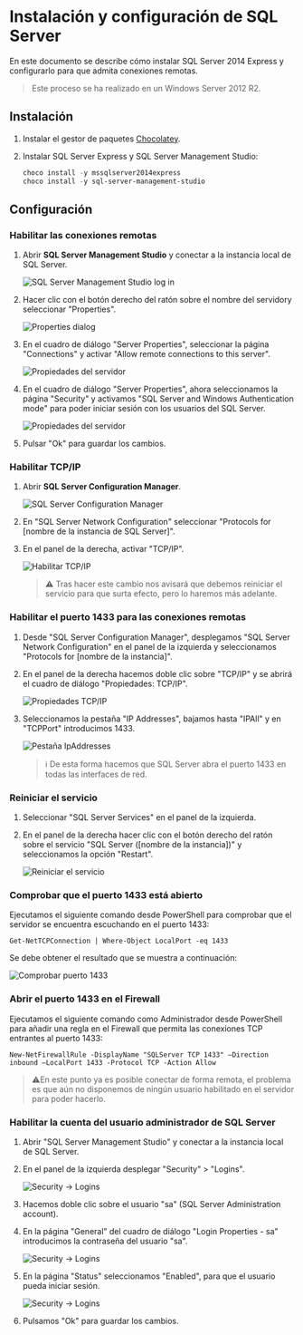 # Instalación y configuración de SQL Server

En este documento se describe cómo instalar SQL Server 2014 Express y configurarlo para que admita conexiones remotas.

> Este proceso se ha realizado en un Windows Server 2012 R2.

## Instalación

1. Instalar el gestor de paquetes [Chocolatey](https://chocolatey.org/docs/installation).

2. Instalar SQL Server Express y SQL Server Management Studio:

   ```powershell
   choco install -y mssqlserver2014express 
   choco install -y sql-server-management-studio
   ```

## Configuración

### Habilitar las conexiones remotas

1. Abrir **SQL Server Management Studio** y conectar a la instancia local de SQL Server.

   ![SQL Server Management Studio log in](images/instalacion-y-configuracion-sqlserver-01.png)

2. Hacer clic con el botón derecho del ratón sobre el nombre del servidory seleccionar "Properties".

   ![Properties dialog](images/instalacion-y-configuracion-sqlserver-02.png)

3. En el cuadro de diálogo "Server Properties", seleccionar la página "Connections" y activar "Allow remote connections to this server".

   ![Propiedades del servidor](images/instalacion-y-configuracion-sqlserver-03.png)

4. En el cuadro de diálogo "Server Properties", ahora seleccionamos la página "Security" y activamos "SQL Server and Windows Authentication mode" para poder iniciar sesión con los usuarios del SQL Server.

   ![Propiedades del servidor](images/instalacion-y-configuracion-sqlserver-13.png)

5. Pulsar "Ok" para guardar los cambios.

### Habilitar TCP/IP

1. Abrir **SQL Server Configuration Manager**.

   ![SQL Server Configuration Manager](images/instalacion-y-configuracion-sqlserver-04.png)

2. En "SQL Server Network Configuration" seleccionar "Protocols for [nombre de la instancia de SQL Server]".

3. En el panel de la derecha, activar "TCP/IP".

   ![Habilitar TCP/IP](images/instalacion-y-configuracion-sqlserver-05.png)
   
   > :warning: Tras hacer este cambio nos avisará que debemos reiniciar el servicio para que surta efecto, pero lo haremos más adelante.

### Habilitar el puerto 1433 para las conexiones remotas

1. Desde "SQL Server Configuration Manager", desplegamos "SQL Server Network Configuration" en el panel de la izquierda y seleccionamos "Protocols for [nombre de la instancia]".

2. En el panel de la derecha hacemos doble clic sobre "TCP/IP" y se abrirá el cuadro de diálogo "Propiedades: TCP/IP".

   ![Propiedades TCP/IP](images/instalacion-y-configuracion-sqlserver-06.png)

3. Seleccionamos la pestaña "IP Addresses", bajamos hasta "IPAll" y en "TCPPort" introducimos 1433.

   ![Pestaña IpAddresses](images/instalacion-y-configuracion-sqlserver-07.png)
   
   > :information_source: De esta forma hacemos que SQL Server abra el puerto 1433 en todas las interfaces de red.

### Reiniciar el servicio

1. Seleccionar "SQL Server Services" en el panel de la izquierda.

2. En el panel de la derecha hacer clic con el botón derecho del ratón sobre el servicio "SQL Server ([nombre de la instancia])" y seleccionamos la opción "Restart".

   ![Reiniciar el servicio](images/instalacion-y-configuracion-sqlserver-08.png)

### Comprobar que el puerto 1433 está abierto

Ejecutamos el siguiente comando desde PowerShell para comprobar que el servidor se encuentra escuchando en el puerto 1433:

```power
Get-NetTCPConnection | Where-Object LocalPort -eq 1433
```
Se debe obtener el resultado que se muestra a continuación:

![Comprobar puerto 1433](images/instalacion-y-configuracion-sqlserver-09.png)

### Abrir el puerto 1433 en el Firewall

Ejecutamos el siguiente comando como Administrador desde PowerShell para añadir una regla en el Firewall que permita las conexiones TCP entrantes al puerto 1433:

```power
New-NetFirewallRule -DisplayName "SQLServer TCP 1433" –Direction inbound –LocalPort 1433 -Protocol TCP -Action Allow
```

>  :warning:En este punto ya es posible conectar de forma remota, el problema es que aún no disponemos de ningún usuario habilitado en el servidor para poder hacerlo.

### Habilitar la cuenta del usuario administrador de SQL Server

1. Abrir "SQL Server Management Studio" y conectar a la instancia local de SQL Server.

2. En el panel de la izquierda desplegar "Security" > "Logins".

   ![Security -> Logins](images/instalacion-y-configuracion-sqlserver-10.png)
   
3. Hacemos doble clic sobre el usuario "sa" (SQL Server Administration account).

4. En la página "General" del cuadro de diálogo "Login Properties - sa" introducimos la contraseña del usuario "sa".

   ![Security -> Logins](images/instalacion-y-configuracion-sqlserver-11.png)

5. En la página "Status" seleccionamos "Enabled", para que el usuario pueda iniciar sesión.

   ![Security -> Logins](images/instalacion-y-configuracion-sqlserver-12.png)
   
6. Pulsamos "Ok" para guardar los cambios.